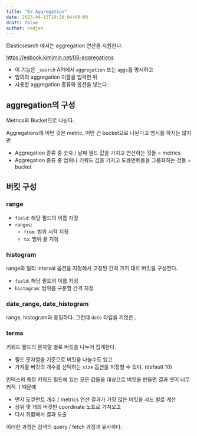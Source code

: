 ```yaml
---
title: "Es Aggregation"
date: 2023-04-13T19:20:04+09:00
draft: false
author: redjen
---
```


Elasticsearch 에서는 aggregation 연산을 지원한다.

https://esbook.kimjmin.net/08-aggregations

- 이 기능은 `_search` API에서 `aggregation` 또는 `aggs`를 명시하고
- 임의의 aggregation 이름을 입력한 뒤
- 사용할 aggregation 종류와 옵션을 넣는다.

## aggregation의 구성

Metrics와 Bucket으로 나뉜다.

Aggregations에 어떤 것은 metric, 어떤 건 bucket으로 나뉜다고 명시를 하지는 않지만

- Aggregation 종류 중 숫자 / 날짜 필드 값을 가지고 연산하는 것들 = metrics
- Aggregation 종류 중 범위나 키워드 값을 가지고 도큐먼트들을 그룹화하는 것들 = bucket

## 버킷 구성

### range

- `field`: 해당 필드의 이름 지정
- `ranges`:
	- `from`: 범위 시작 지정
	- `to`: 범위 끝 지정

### histogram

range와 달리 interval 옵션을 지정해서 고정된 간격 크기 대로 버킷을 구성한다.
- `field`: 해당 필드의 이름 지정
- `histogram`: 범위를 구분할 간격 지정

### date_range, date_histogram

range, histogram과 동일하다. 그런데 `date` 타입을 끼얹은..

### terms

키워드 필드의 문자열 별로 버킷을 나누어 집계한다.
- 필드 문자열을 기준으로 버킷을 나눌수도 있고
- 가져올 버킷의 개수를 선택하는 `size`  옵션을 지정할 수 있다. (default 10)

인덱스의 특정 키워드 필드에 있는 모든 값들을 대상으로 버킷을 만들면 결과 셋이 너무 커직 ㅣ때문에
 - 먼저 도큐먼트 개수 / metrics 연산 결과가 가장 많은 버킷을 샤드 별로 계산
 - 상위 몇 개의 버킷만 coordinate 노드로 가져오고
 - 다시 취합해서 결과 도출

이러한 과정은 검색의 query / fetch 과정과 유사하다.